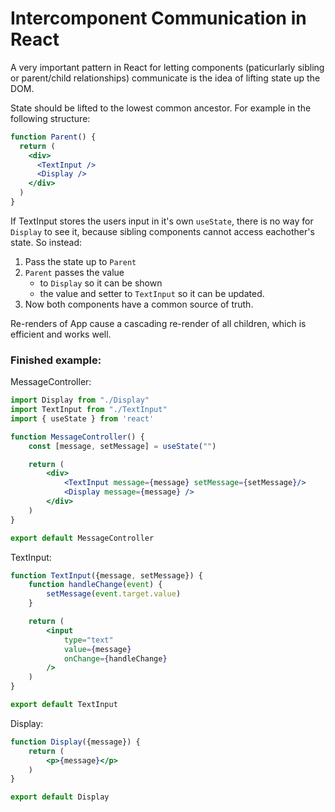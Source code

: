 # Intercomponent Communication in React

A very important pattern in React for letting components (paticurlarly sibling or parent/child relationships) communicate is the idea of lifting state up the DOM.

State should be lifted to the lowest common ancestor. For example in the following structure:
```jsx
function Parent() {
  return (
    <div>
      <TextInput />
      <Display />
    </div>
  )
}
```
If TextInput stores the users input in it's own `useState`, there is no way for `Display` to see it, because sibling components cannot access eachother's state. So instead:

1. Pass the state up to `Parent`
2. `Parent` passes the value 
    - to `Display` so it can be shown
    - the value and setter to `TextInput` so it can be updated.
3. Now both components have a common source of truth.

Re-renders of App cause a cascading re-render of all children, which is efficient and works well.

### Finished example:

MessageController:
```jsx
import Display from "./Display"
import TextInput from "./TextInput"
import { useState } from 'react'

function MessageController() {
    const [message, setMessage] = useState("")

    return (
        <div>
            <TextInput message={message} setMessage={setMessage}/>
            <Display message={message} />
        </div>
    )
}

export default MessageController
```
TextInput: 
```jsx
function TextInput({message, setMessage}) {
    function handleChange(event) {
        setMessage(event.target.value)
    }

    return (
        <input
            type="text"
            value={message}
            onChange={handleChange}
        />
    )
}

export default TextInput 
```
Display:
```jsx
function Display({message}) {
    return (
        <p>{message}</p>
    )
}

export default Display
```




